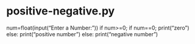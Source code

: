 # positive-negative.py
num=float(input(“Enter a Number:”))
if num>=0;
 if  num==0;
print(“zero”)
else:
print(“positive number”)
else:
print(“negative number”)
